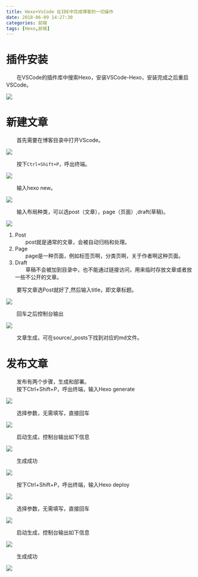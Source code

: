 ```yaml
---
title: Hexo+VsCode 在IDE中完成博客的一切操作
date: 2018-06-09 14:27:30
categories: 前端
tags: [Hexo,前端]
---
```

# 插件安装
&emsp;&emsp;在VSCode的插件库中搜索Hexo，安装VSCode-Hexo，安装完成之后重启VSCode。  

![](http://pic.lufer.cc/images/2021/03/05/eINKA0.png)

# 新建文章
&emsp;&emsp;首先需要在博客目录中打开VScode。  

![](http://pic.lufer.cc/images/2021/03/05/eINaAx.png)   

&emsp;&emsp;按下`Ctrl+Shift+P`，呼出终端。  

![](http://pic.lufer.cc/images/2021/03/05/eINn7q.png)  

&emsp;&emsp;输入hexo new。  

![](http://pic.lufer.cc/images/2021/03/05/eINmBn.png)   

&emsp;&emsp;输入布局种类，可以选post（文章），page（页面）,draft(草稿)。  

![](http://pic.lufer.cc/images/2021/03/05/eINVXj.png)  

1. Post  
&emsp;&emsp;post就是通常的文章，会被自动归档和处理。
2. Page  
&emsp;&emsp;page是一种页面，例如标签页啊，分类页啊，关于作者啊这种页面。
3. Draft  
&emsp;&emsp;草稿不会被加到目录中，也不能通过链接访问，用来临时存放文章或者放一些不公开的文章。

&emsp;&emsp;要写文章选Post就好了,然后输入title，即文章标题。   

![](http://pic.lufer.cc/images/2021/03/05/eINens.png)  

&emsp;&emsp;回车之后控制台输出  

![](http://pic.lufer.cc/images/2021/03/05/eINMNV.png)   

&emsp;&emsp;文章生成，可在source/_posts下找到对应的md文件。

# 发布文章
&emsp;&emsp;发布有两个步骤，生成和部署。  
&emsp;&emsp;按下Ctrl+Shift+P，呼出终端，输入Hexo generate  

![](http://pic.lufer.cc/images/2021/03/05/eINQhT.png)  

&emsp;&emsp;选择参数，无需填写，直接回车  

![](http://pic.lufer.cc/images/2021/03/05/eIN19U.png) 

&emsp;&emsp;启动生成，控制台输出如下信息  

![](http://pic.lufer.cc/images/2021/03/05/eIN33F.png)   

&emsp;&emsp;生成成功

![](http://pic.lufer.cc/images/2021/03/05/eIN8c4.png) 

&emsp;&emsp;按下Ctrl+Shift+P，呼出终端，输入Hexo deploy  

![](http://pic.lufer.cc/images/2021/03/05/eINGjJ.png)  

&emsp;&emsp;选择参数，无需填写，直接回车  

![](http://pic.lufer.cc/images/2021/03/05/eINYu9.png) 

&emsp;&emsp;启动生成，控制台输出如下信息  

![](http://pic.lufer.cc/images/2021/03/05/eINtBR.png)  

&emsp;&emsp;生成成功  

![](http://pic.lufer.cc/images/2021/03/05/eINNH1.png) 